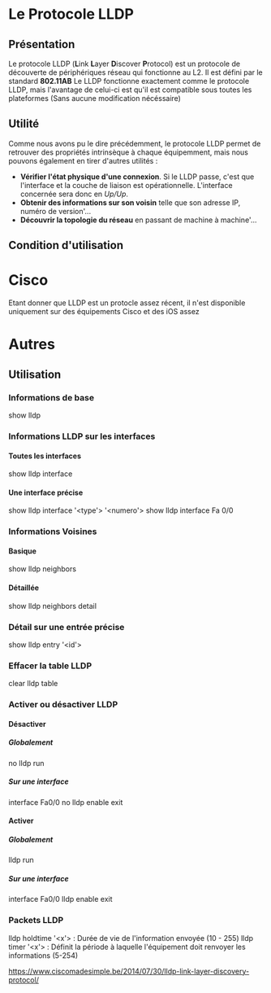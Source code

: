 # Le Protocole LLDP

## Présentation

Le protocole LLDP (**L**ink **L**ayer **D**iscover **P**rotocol) est un
protocole de découverte de périphériques réseau qui fonctionne au L2. Il
est défini par le standard **802.11AB** Le LLDP fonctionne exactement
comme le protocole LLDP, mais l'avantage de celui-ci est qu'il est
compatible sous toutes les plateformes (Sans aucune modification
nécéssaire)

## Utilité

Comme nous avons pu le dire précédemment, le protocole LLDP permet de
retrouver des propriétés intrinsèque à chaque équipemment, mais nous
pouvons également en tirer d'autres utilités :

-   **Vérifier l'état physique d'une connexion**. Si le LLDP passe,
    c'est que l'interface et la couche de liaison est opérationnelle.
    L'interface concernée sera donc en *Up/Up*.
-   **Obtenir des informations sur son voisin** telle que son adresse
    IP, numéro de version'...
-   **Découvrir la topologie du réseau** en passant de machine à
    machine'...

## Condition d'utilisation

# Cisco

Etant donner que LLDP est un protocle assez récent, il n'est disponible
uniquement sur des équipements Cisco et des iOS assez

# Autres

## Utilisation

### Informations de base

show lldp

### Informations LLDP sur les interfaces

#### Toutes les interfaces

show lldp interface

#### Une interface précise

show lldp interface '<type'> '<numero'> show lldp interface Fa 0/0

### Informations Voisines

#### Basique

show lldp neighbors

#### Détaillée

show lldp neighbors detail

### Détail sur une entrée précise

show lldp entry '<id'>

### Effacer la table LLDP

clear lldp table

### Activer ou désactiver LLDP

#### Désactiver

##### Globalement

no lldp run

##### Sur une interface

interface Fa0/0 no lldp enable exit

#### Activer

##### Globalement

lldp run

##### Sur une interface

interface Fa0/0 lldp enable exit

### Packets LLDP

lldp holdtime '<x'> : Durée de vie de l'information envoyée (10 - 255)
lldp timer '<x'> : Définit la période à laquelle l'équipement doit
renvoyer les informations (5-254)

<https://www.ciscomadesimple.be/2014/07/30/lldp-link-layer-discovery-protocol/>
